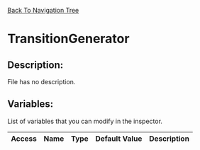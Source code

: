 [Back To Navigation Tree](https://wesleywh.github.io/githubpages/docs/navigation.html)
# TransitionGenerator

## Description:
File has no description.

## Variables:
List of variables that you can modify in the inspector.

|Access|Name|Type|Default Value|Description|
|---|---|---|---|---|

